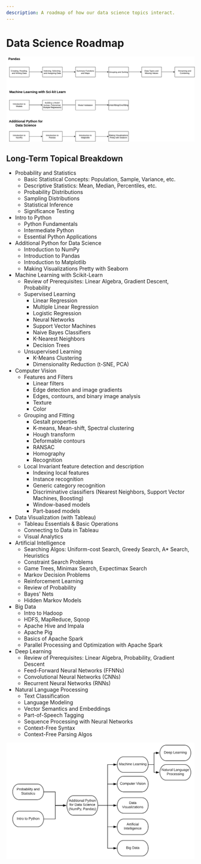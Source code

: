 ```yaml
---
description: A roadmap of how our data science topics interact.
---
```


# Data Science Roadmap

![](../../../.gitbook/assets/untitled-diagram.png)

## Long-Term Topical Breakdown

* Probability and Statistics
  * Basic Statistical Concepts: Population, Sample, Variance, etc.
  * Descriptive Statistics: Mean, Median, Percentiles, etc.
  * Probability Distributions
  * Sampling Distributions
  * Statistical Inference
  * Significance Testing
* Intro to Python
  * Python Fundamentals
  * Intermediate Python
  * Essential Python Applications
* Additional Python for Data Science
  * Introduction to NumPy
  * Introduction to Pandas
  * Introduction to Matplotlib
  * Making Visualizations Pretty with Seaborn
* Machine Learning with Scikit-Learn
  * Review of Prerequisites: Linear Algebra, Gradient Descent, Probability
  * Supervised Learning
    * Linear Regression
    * Multiple Linear Regression
    * Logistic Regression
    * Neural Networks 
    * Support Vector Machines
    * Naive Bayes Classifiers
    * K-Nearest Neighbors
    * Decision Trees
  * Unsupervised Learning
    * K-Means Clustering
    * Dimensionality Reduction \(t-SNE, PCA\)
* Computer Vision
  * Features and Filters
    * Linear filters
    * Edge detection and image gradients
    * Edges, contours, and binary image analysis
    * Texture
    * Color
  * Grouping and Fitting
    * Gestalt properties
    * K-means, Mean-shift, Spectral clustering
    * Hough transform
    * Deformable contours
    * RANSAC
    * Homography
    * Recognition
  * Local Invariant feature detection and description
    * Indexing local features
    * Instance recognition
    * Generic category recognition
    * Discriminative classifiers \(Nearest Neighbors, Support Vector Machines, Boosting\)
    * Window-based models
    * Part-based models
* Data Visualization \(with Tableau\)
  * Tableau Essentials & Basic Operations
  * Connecting to Data in Tableau
  * Visual Analytics
* Artificial Intelligence
  * Searching Algos: Uniform-cost Search, Greedy Search, A\* Search, Heuristics
  * Constraint Search Problems
  * Game Trees, Minimax Search, Expectimax Search
  * Markov Decision Problems
  * Reinforcement Learning
  * Review of Probability
  * Bayes' Nets
  * Hidden Markov Models
* Big Data
  * Intro to Hadoop
  * HDFS, MapReduce, Sqoop
  * Apache Hive and Impala
  * Apache Pig
  * Basics of Apache Spark
  * Parallel Processing and Optimization with Apache Spark
* Deep Learning
  * Review of Prerequisites: Linear Algebra, Probability, Gradient Descent
  * Feed-Forward Neural Networks \(FFNNs\)
  * Convolutional Neural Networks \(CNNs\)
  * Recurrent Neural Networks \(RNNs\)
* Natural Language Processing
  * Text Classification
  * Language Modeling
  * Vector Semantics and Embeddings
  * Part-of-Speech Tagging
  * Sequence Processing with Neural Networks
  * Context-Free Syntax
  * Context-Free Parsing Algos

![](../../../.gitbook/assets/data-science-roadmap.png)

